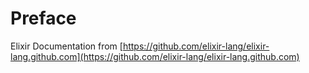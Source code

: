 # Preface

Elixir Documentation from [https://github.com/elixir-lang/elixir-lang.github.com](https://github.com/elixir-lang/elixir-lang.github.com)
